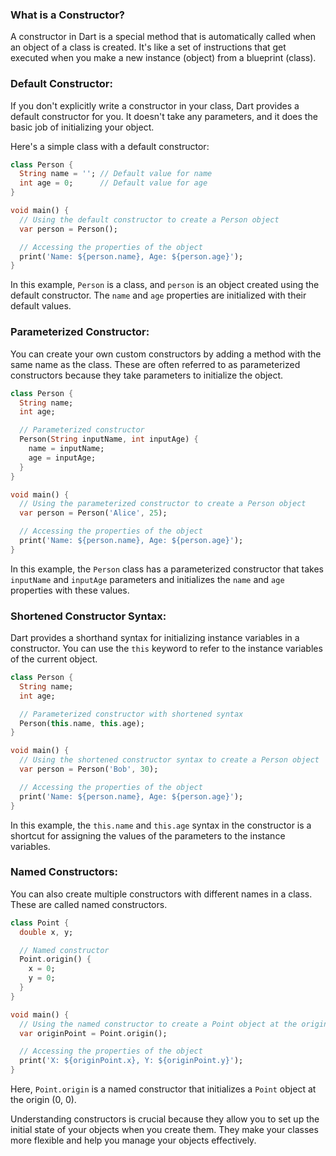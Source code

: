 ### What is a Constructor?

A constructor in Dart is a special method that is automatically called when an object of a class is created. It's like a set of instructions that get executed when you make a new instance (object) from a blueprint (class).

### Default Constructor:

If you don't explicitly write a constructor in your class, Dart provides a default constructor for you. It doesn't take any parameters, and it does the basic job of initializing your object.

Here's a simple class with a default constructor:

```dart
class Person {
  String name = ''; // Default value for name
  int age = 0;      // Default value for age
}

void main() {
  // Using the default constructor to create a Person object
  var person = Person();

  // Accessing the properties of the object
  print('Name: ${person.name}, Age: ${person.age}');
}
```

In this example, `Person` is a class, and `person` is an object created using the default constructor. The `name` and `age` properties are initialized with their default values.

### Parameterized Constructor:

You can create your own custom constructors by adding a method with the same name as the class. These are often referred to as parameterized constructors because they take parameters to initialize the object.

```dart
class Person {
  String name;
  int age;

  // Parameterized constructor
  Person(String inputName, int inputAge) {
    name = inputName;
    age = inputAge;
  }
}

void main() {
  // Using the parameterized constructor to create a Person object
  var person = Person('Alice', 25);

  // Accessing the properties of the object
  print('Name: ${person.name}, Age: ${person.age}');
}
```

In this example, the `Person` class has a parameterized constructor that takes `inputName` and `inputAge` parameters and initializes the `name` and `age` properties with these values.

### Shortened Constructor Syntax:

Dart provides a shorthand syntax for initializing instance variables in a constructor. You can use the `this` keyword to refer to the instance variables of the current object.

```dart
class Person {
  String name;
  int age;

  // Parameterized constructor with shortened syntax
  Person(this.name, this.age);
}

void main() {
  // Using the shortened constructor syntax to create a Person object
  var person = Person('Bob', 30);

  // Accessing the properties of the object
  print('Name: ${person.name}, Age: ${person.age}');
}
```

In this example, the `this.name` and `this.age` syntax in the constructor is a shortcut for assigning the values of the parameters to the instance variables.

### Named Constructors:

You can also create multiple constructors with different names in a class. These are called named constructors.

```dart
class Point {
  double x, y;

  // Named constructor
  Point.origin() {
    x = 0;
    y = 0;
  }
}

void main() {
  // Using the named constructor to create a Point object at the origin
  var originPoint = Point.origin();

  // Accessing the properties of the object
  print('X: ${originPoint.x}, Y: ${originPoint.y}');
}
```

Here, `Point.origin` is a named constructor that initializes a `Point` object at the origin (0, 0).

Understanding constructors is crucial because they allow you to set up the initial state of your objects when you create them. They make your classes more flexible and help you manage your objects effectively.